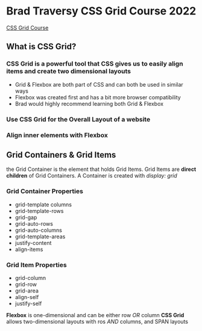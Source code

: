 # Brad Traversy CSS Grid Course 2022
[CSS Grid Course](https://www.youtube.com/watch?v=0xMQfnTU6ooo)

## What is CSS Grid?

### CSS Grid is a powerful tool that CSS gives us to easily align items and create two dimensional layouts

- Grid & Flexbox are both part of CSS and can both be used in similar ways
- Flexbox was created first and has a bit more browser compatibility
- Brad would highly recommend learning both Grid & Flexbox

### Use CSS Grid for the Overall Layout of a website
### Align inner elements with Flexbox

## Grid Containers & Grid Items
the Grid Container is the element that holds Grid Items. Grid Items are **direct children** of Grid Containers. A Container is created with _display: grid_

### Grid Container Properties
- grid-template columns
- grid-template-rows
- grid-gap
- grid-auto-rows
- grid-auto-columns
- grid-template-areas
- justify-content
- align-items

### Grid Item Properties
- grid-column
- grid-row
- grid-area
- align-self
- justify-self

**Flexbox** is one-dimensional and can be either row _OR_ column
**CSS Grid** allows two-dimensional layouts with ros _AND_ columns, and SPAN layouts
